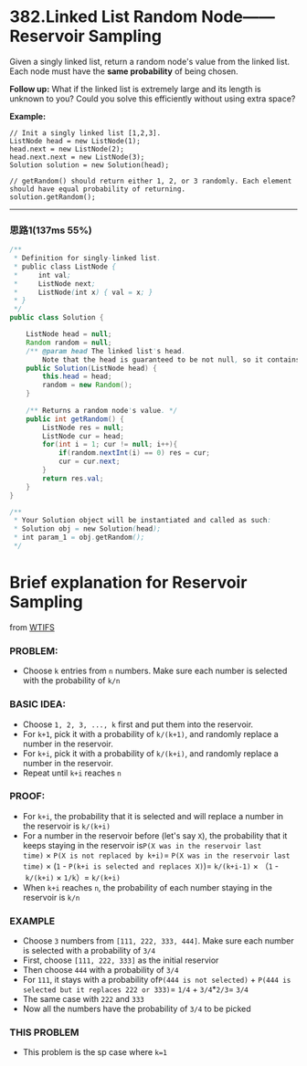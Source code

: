 # 382.Linked List Random Node——Reservoir Sampling

Given a singly linked list, return a random node's value from the linked list. Each node must have the **same probability** of being chosen.

**Follow up:**
What if the linked list is extremely large and its length is unknown to you? Could you solve this efficiently without using extra space?

**Example:**

```
// Init a singly linked list [1,2,3].
ListNode head = new ListNode(1);
head.next = new ListNode(2);
head.next.next = new ListNode(3);
Solution solution = new Solution(head);

// getRandom() should return either 1, 2, or 3 randomly. Each element should have equal probability of returning.
solution.getRandom();
```

---

### 思路1(137ms 55%)

```java
/**
 * Definition for singly-linked list.
 * public class ListNode {
 *     int val;
 *     ListNode next;
 *     ListNode(int x) { val = x; }
 * }
 */
public class Solution {

    ListNode head = null;
    Random random = null;
    /** @param head The linked list's head.
        Note that the head is guaranteed to be not null, so it contains at least one node. */
    public Solution(ListNode head) {
        this.head = head;
        random = new Random();
    }
    
    /** Returns a random node's value. */
    public int getRandom() {
        ListNode res = null;
        ListNode cur = head;
        for(int i = 1; cur != null; i++){
            if(random.nextInt(i) == 0) res = cur;
            cur = cur.next;
        }
        return res.val;
    }
}

/**
 * Your Solution object will be instantiated and called as such:
 * Solution obj = new Solution(head);
 * int param_1 = obj.getRandom();
 */
```

# Brief explanation for Reservoir Sampling

from [WTIFS](https://discuss.leetcode.com/user/wtifs) 

### PROBLEM:

- Choose `k` entries from `n` numbers. Make sure each number is selected with the probability of `k/n`

### BASIC IDEA:

- Choose `1, 2, 3, ..., k` first and put them into the reservoir.
- For `k+1`, pick it with a probability of `k/(k+1)`, and randomly replace a number in the reservoir.
- For `k+i`, pick it with a probability of `k/(k+i)`, and randomly replace a number in the reservoir.
- Repeat until `k+i` reaches `n`

### PROOF:

- For `k+i`, the probability that it is selected and will replace a number in the reservoir is `k/(k+i)`
- For a number in the reservoir before (let's say `X`), the probability that it keeps staying in the reservoir is`P(X was in the reservoir last time)` × `P(X is not replaced by k+i)`= `P(X was in the reservoir last time)` × (`1` - `P(k+i is selected and replaces X)`)= `k/(k+i-1)` × （`1` - `k/(k+i)` × `1/k`）= `k/(k+i)`
- When `k+i` reaches `n`, the probability of each number staying in the reservoir is `k/n`

### EXAMPLE

- Choose `3` numbers from `[111, 222, 333, 444]`. Make sure each number is selected with a probability of `3/4`
- First, choose `[111, 222, 333]` as the initial reservior
- Then choose `444` with a probability of `3/4`
- For `111`, it stays with a probability of`P(444 is not selected)` + `P(444 is selected but it replaces 222 or 333)`= `1/4` + `3/4`*`2/3`= `3/4`
- The same case with `222` and `333`
- Now all the numbers have the probability of `3/4` to be picked

### THIS PROBLEM <LINKED LIST RANDOM NODE>

- This problem is the sp case where `k=1`